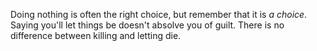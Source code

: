 Doing nothing is often the right choice, but remember that it is *a choice*. Saying you'll let things be doesn't absolve you of guilt. There is no difference between killing and letting die.
